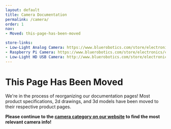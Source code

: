 ```yaml
---
layout: default
title: Camera Documentation
permalink: /camera/
order: 1
nav:
- Moved: this-page-has-been-moved

store-links:
- Low-Light Analog Camera: https://www.bluerobotics.com/store/electronics/low-light-ntsc-camera/
- Raspberry Pi Camera: https://www.bluerobotics.com/store/electronics/cam-rpi-wide-r1/
- Low-Light HD USB Camera: http://www.bluerobotics.com/store/electronics/cam-usb-low-light-r1/
---
```


# This Page Has Been Moved

We're in the process of reorganizing our documentation pages! Most product specifications, 2d drawings, and 3d models have been moved to their respective product pages.

**Please continue to the [camera category on our website](https://www.bluerobotics.com/product-category/sensors-sonars-cameras/cameras/) to find the most relevant camera info!**